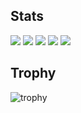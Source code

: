 ## Stats
![](http://github-profile-summary-cards.vercel.app/api/cards/profile-details?username=adust09&theme=gruvbox)
![](http://github-profile-summary-cards.vercel.app/api/cards/repos-per-language?username=adust09&theme=gruvbox)
![](http://github-profile-summary-cards.vercel.app/api/cards/most-commit-language?username=adust09&theme=gruvbox)
![](http://github-profile-summary-cards.vercel.app/api/cards/stats?username=adust09&theme=gruvbox)
![](http://github-profile-summary-cards.vercel.app/api/cards/productive-time?username=adust09&theme=gruvbox&utcOffset=9)

## Trophy
![trophy](https://github-profile-trophy.vercel.app/?username=adust09&theme=gruvbox)
